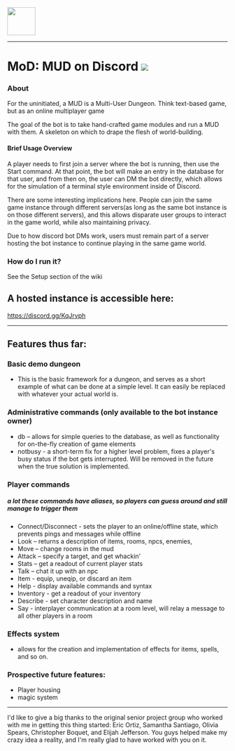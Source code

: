 <img src="http://www.mahan.io/static/media/DMspritev3.png" height="64"/>

___

# MoD: MUD on Discord <a href="https://codeclimate.com/github/JohnnySn0w/MoD/maintainability"><img src="https://api.codeclimate.com/v1/badges/1901d2aed01ef57e9384/maintainability" /></a>
### About
For the uninitiated, a MUD is a Multi-User Dungeon. Think text-based game, but as an online multiplayer game

The goal of the bot is to take hand-crafted game modules and run a MUD with them. A skeleton on which to drape the flesh of world-building.


#### Brief Usage Overview
A player needs to first join a server where the bot is running, then use the Start command. At that point, the bot will make an entry in the database for that user, and from then on, the user can DM the bot directly, which allows for the simulation of a terminal style environment inside of Discord. 

There are some interesting implications here. People can join the same game instance through different servers(as long as the same bot instance is on those different servers), and this allows disparate user groups to interact in the game world, while also maintaining privacy.

Due to how discord bot DMs work, users must remain part of a server hosting the bot instance to continue playing in the same game world.

### How do I run it?
See the Setup section of the wiki

## A hosted instance is accessible here:
https://discord.gg/KqJrvph

___

## Features thus far:

### Basic demo dungeon
- This is the basic framework for a dungeon, and serves as a short example of what can be done at a simple level. It can easily be replaced with whatever your actual world is.

### Administrative commands (only available to the bot instance owner)
- db – allows for simple queries to the database, as well as functionality for on-the-fly creation of game elements
- notbusy - a short-term fix for a higher level problem, fixes a player's busy status if the bot gets interrupted. Will be removed in the future when the true solution is implemented.

### Player commands
##### a lot these commands have aliases, so players can guess around and still manage to trigger them
- Connect/Disconnect - sets the player to an online/offline state, which prevents pings and messages while offline
- Look – returns a description of items, rooms, npcs, enemies, 
- Move – change rooms in the mud
- Attack – specify a target, and get whackin'
- Stats – get a readout of current player stats
- Talk – chat it up with an npc
- Item - equip, uneqip, or discard an item
- Help - display available commands and syntax
- Inventory - get a readout of your inventory
- Describe - set character description and name
- Say - interplayer communication at a room level, will relay a message to all other players in a room

### Effects system
- allows for the creation and implementation of effects for items, spells, and so on.

### Prospective future features:
- Player housing
- magic system

___

I'd like to give a big thanks to the original senior project group who worked with me in getting this thing started:
Eric Ortiz, Samantha Santiago, Olivia Spears, Christopher Boquet, and Elijah Jefferson. You guys helped make my crazy idea a reality, and I'm really glad to have worked with you on it.
